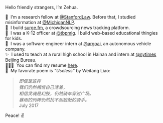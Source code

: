 Hello friendly strangers, I’m Zehua.

🔬&nbsp;&nbsp;I’m a research fellow at [@StanfordLaw](https://twitter.com/StanfordLaw). Before that, I studied misinformation at [@MichiganNLP](https://github.com/MichiganNLP).  
🌊&nbsp;&nbsp;I build [surge.fm](https://github.com/surgefm), a crowdsourcing news tracking platform.  
📖&nbsp;&nbsp;I was a K-12 officer at [@tbpmig](https://github.com/tbpmig). I build web-based educational thingies for kids.  
🚗&nbsp;&nbsp;I was a software engineer intern at [@argoai](https://github.com/argoai), an autonomous vehicle company.  
✨&nbsp;&nbsp;I used to teach at a rural high school in Hainan and intern at [@nytimes](https://github.com/nytimes) Beijing Bureau.  
👨🏻‍💻&nbsp;&nbsp;You can find my resume [here](https://zehua.li/resume).  
🍵&nbsp;&nbsp;My favorate poem is _“Useless”_ by Weitang Liao:
>&nbsp;_即使是这样_  
>&nbsp;_我们仍然相信自己活着，_  
>&nbsp;_相信灵魂是幻肢，仍然骑车穿过广场。_  
>&nbsp;_暴雨的列阵仍然找不到般配的骑手。_  
>&nbsp;July 2017

Peace! ✌️
